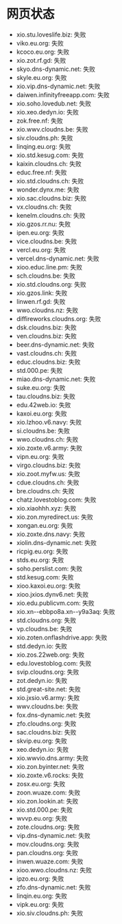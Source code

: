 # 网页状态
- xio.stu.loveslife.biz: 失败
- viko.eu.org: 失败
- kcoco.eu.org: 失败
- xio.zot.rf.gd: 失败
- skyo.dns-dynamic.net: 失败
- skyle.eu.org: 失败
- xio.vip.dns-dynamic.net: 失败
- daiwen.infinityfreeapp.com: 失败
- xio.soho.lovedub.net: 失败
- xio.xeo.dedyn.io: 失败
- zok.free.nf: 失败
- xio.wwv.cloudns.be: 失败
- siv.cloudns.ph: 失败
- linqing.eu.org: 失败
- xio.std.kesug.com: 失败
- kaixin.cloudns.ch: 失败
- educ.free.nf: 失败
- xio.std.cloudns.ch: 失败
- wonder.dynx.me: 失败
- xio.sac.cloudns.biz: 失败
- vx.cloudns.ch: 失败
- kenelm.cloudns.ch: 失败
- xio.gzos.rr.nu: 失败
- ipen.eu.org: 失败
- vice.cloudns.be: 失败
- vercl.eu.org: 失败
- vercel.dns-dynamic.net: 失败
- xioo.educ.line.pm: 失败
- sch.cloudns.be: 失败
- xio.std.cloudns.org: 失败
- xio.gzos.link: 失败
- linwen.rf.gd: 失败
- wwo.cloudns.nz: 失败
- diffireworks.cloudns.org: 失败
- dsk.cloudns.biz: 失败
- ven.cloudns.biz: 失败
- beer.dns-dynamic.net: 失败
- vast.cloudns.ch: 失败
- educ.cloudns.biz: 失败
- std.000.pe: 失败
- miao.dns-dynamic.net: 失败
- suke.eu.org: 失败
- tau.cloudns.biz: 失败
- edu.42web.io: 失败
- kaxoi.eu.org: 失败
- xio.lzhoo.v6.navy: 失败
- si.cloudns.be: 失败
- wwo.cloudns.ch: 失败
- xio.zoxte.v6.army: 失败
- vipn.eu.org: 失败
- virgo.cloudns.biz: 失败
- xio.zoot.myfw.us: 失败
- cdue.cloudns.ch: 失败
- bre.cloudns.ch: 失败
- chatz.lovestoblog.com: 失败
- xio.xiaohhh.xyz: 失败
- xio.zon.myredirect.us: 失败
- xongan.eu.org: 失败
- xio.zoxte.dns.navy: 失败
- xiolin.dns-dynamic.net: 失败
- ricpig.eu.org: 失败
- stds.eu.org: 失败
- soho.perslist.com: 失败
- std.kesug.com: 失败
- xioo.kaxoi.eu.org: 失败
- xioo.jxios.dynv6.net: 失败
- xio.edu.publicvm.com: 失败
- xio.xn--ebbpo8a.xn--y9a3aq: 失败
- std.cloudns.org: 失败
- vp.cloudns.be: 失败
- xio.zoten.onflashdrive.app: 失败
- std.dedyn.io: 失败
- xio.zos.22web.org: 失败
- edu.lovestoblog.com: 失败
- svip.cloudns.org: 失败
- zot.dedyn.io: 失败
- std.great-site.net: 失败
- xio.jxsio.v6.army: 失败
- wwv.cloudns.be: 失败
- fox.dns-dynamic.net: 失败
- zfo.cloudns.org: 失败
- sac.cloudns.biz: 失败
- skvip.eu.org: 失败
- xeo.dedyn.io: 失败
- xio.wwvio.dns.army: 失败
- xio.zon.byinter.net: 失败
- xio.zoxte.v6.rocks: 失败
- zosx.eu.org: 失败
- zoon.wuaze.com: 失败
- xio.zon.lookin.at: 失败
- xio.std.000.pe: 失败
- wvvp.eu.org: 失败
- zote.cloudns.org: 失败
- vip.dns-dynamic.net: 失败
- mov.cloudns.org: 失败
- pan.cloudns.org: 失败
- inwen.wuaze.com: 失败
- xioo.wwo.cloudns.nz: 失败
- ipzo.eu.org: 失败
- zfo.dns-dynamic.net: 失败
- linqin.eu.org: 失败
- vipk.eu.org: 失败
- xio.siv.cloudns.ph: 失败
